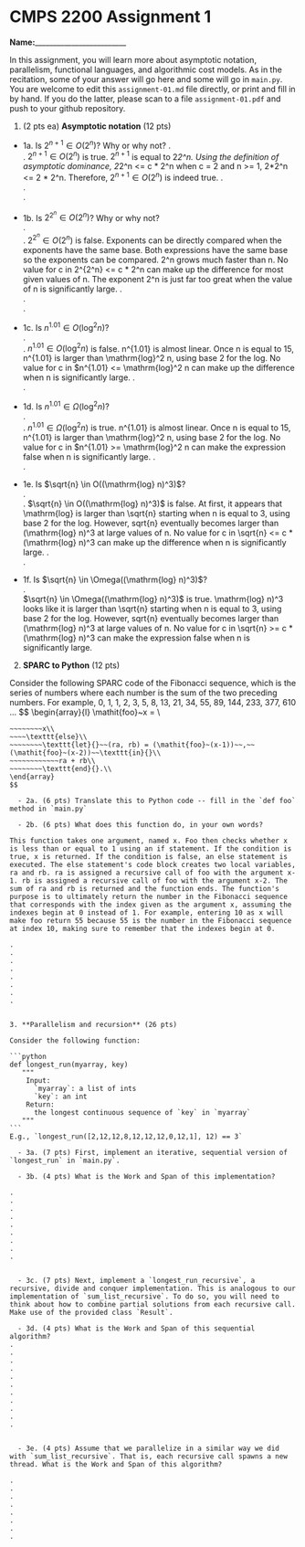 

# CMPS 2200 Assignment 1

**Name:**_________________________


In this assignment, you will learn more about asymptotic notation, parallelism, functional languages, and algorithmic cost models. As in the recitation, some of your answer will go here and some will go in `main.py`. You are welcome to edit this `assignment-01.md` file directly, or print and fill in by hand. If you do the latter, please scan to a file `assignment-01.pdf` and push to your github repository. 
  
  

1. (2 pts ea) **Asymptotic notation** (12 pts)

  - 1a. Is $2^{n+1} \in O(2^n)$? Why or why not? 
.  
.  $2^{n+1} \in O(2^n)$ is true. $2^{n+1}$ is equal to 2*2^n. Using the definition of asymptotic dominance, 2*2^n <= c * 2^n when c = 2 and n >= 1, 2*2^n <= 2 * 2^n. Therefore, $2^{n+1} \in O(2^n)$ is indeed true.
.  
.  
. 
  - 1b. Is $2^{2^n} \in O(2^n)$? Why or why not?     
.  
.  $2^{2^n} \in O(2^n)$ is false. Exponents can be directly compared when the exponents have the same base. Both expressions have the same base so the exponents can be compared. 2^n grows much faster than n. No value for c in 2^{2^n} <= c * 2^n can make up the difference for most given values of n. The exponent 2^n is just far too great when the value of n is significantly large.
.  
.  
.  
  - 1c. Is $n^{1.01} \in O(\mathrm{log}^2 n)$?    
.  
.  $n^{1.01} \in O(\mathrm{log}^2 n)$ is false. n^{1.01} is almost linear. Once n is equal to 15, n^{1.01} is larger than \mathrm{log}^2 n, using base 2 for the log. No value for c in $n^{1.01} <= \mathrm{log}^2 n can make up the difference when n is significantly large.
.  
.  

  - 1d. Is $n^{1.01} \in \Omega(\mathrm{log}^2 n)$?  
.  
.  $n^{1.01} \in \Omega(\mathrm{log}^2 n)$ is true. n^{1.01} is almost linear. Once n is equal to 15, n^{1.01} is larger than \mathrm{log}^2 n, using base 2 for the log. No value for c in $n^{1.01} >= \mathrm{log}^2 n can make the expression false when n is significantly large.
.  
.  
  - 1e. Is $\sqrt{n} \in O((\mathrm{log} n)^3)$?  
.  
.  $\sqrt{n} \in O((\mathrm{log} n)^3)$ is false. At first, it appears that \mathrm{log} is larger than \sqrt{n} starting when n is equal to 3, using base 2 for the log. However, sqrt{n} eventually becomes larger than (\mathrm{log} n)^3 at large values of n. No value for c in \sqrt{n} <= c * (\mathrm{log} n)^3 can make up the difference when n is significantly large.
.  
.  
  - 1f. Is $\sqrt{n} \in \Omega((\mathrm{log} n)^3)$?  
.  
    $\sqrt{n} \in \Omega((\mathrm{log} n)^3)$ is true. \mathrm{log} n)^3 looks like it is larger than \sqrt{n} starting when n is equal to 3, using base 2 for the log. However, sqrt{n} eventually becomes larger than (\mathrm{log} n)^3 at large values of n. No value for c in \sqrt{n} >= c * (\mathrm{log} n)^3 can make the expression false when n is significantly large.

2. **SPARC to Python** (12 pts)

Consider the following SPARC code of the Fibonacci sequence, which is the series of numbers where each number is the sum of the two preceding numbers. For example, 0, 1, 1, 2, 3, 5, 8, 13, 21, 34, 55, 89, 144, 233, 377, 610 ... 
$$
\begin{array}{l}
\mathit{foo}~x =   \\
~~~~\texttt{if}{}~~x \le 1~~\texttt{then}{}\\
~~~~~~~~x\\   
~~~~\texttt{else}\\
~~~~~~~~\texttt{let}{}~~(ra, rb) = (\mathit{foo}~(x-1))~~,~~(\mathit{foo}~(x-2))~~\texttt{in}{}\\  
~~~~~~~~~~~~ra + rb\\  
~~~~~~~~\texttt{end}{}.\\
\end{array}
$$ 

  - 2a. (6 pts) Translate this to Python code -- fill in the `def foo` method in `main.py`  

  - 2b. (6 pts) What does this function do, in your own words?  
  
This function takes one argument, named x. Foo then checks whether x is less than or equal to 1 using an if statement. If the condition is true, x is returned. If the condition is false, an else statement is executed. The else statement's code block creates two local variables, ra and rb. ra is assigned a recursive call of foo with the argument x-1. rb is assigned a recursive call of foo with the argument x-2. The sum of ra and rb is returned and the function ends. The function's purpose is to ultimately return the number in the Fibonacci sequence that corresponds with the index given as the argument x, assuming the indexes begin at 0 instead of 1. For example, entering 10 as x will make foo return 55 because 55 is the number in the Fibonacci sequence at index 10, making sure to remember that the indexes begin at 0.

.  
.  
.  
.  
.  
.  
.  
.  
  

3. **Parallelism and recursion** (26 pts)

Consider the following function:  

```python
def longest_run(myarray, key)
   """
    Input:
      `myarray`: a list of ints
      `key`: an int
    Return:
      the longest continuous sequence of `key` in `myarray`
   """
```
E.g., `longest_run([2,12,12,8,12,12,12,0,12,1], 12) == 3`  
 
  - 3a. (7 pts) First, implement an iterative, sequential version of `longest_run` in `main.py`.  

  - 3b. (4 pts) What is the Work and Span of this implementation?  

.  
.  
.  
.  
.  
.  
.  
.  
.  


  - 3c. (7 pts) Next, implement a `longest_run_recursive`, a recursive, divide and conquer implementation. This is analogous to our implementation of `sum_list_recursive`. To do so, you will need to think about how to combine partial solutions from each recursive call. Make use of the provided class `Result`.   

  - 3d. (4 pts) What is the Work and Span of this sequential algorithm?  
.  
.  
.  
.  
.  
.  
.  
.  
.  
.  
.  


  - 3e. (4 pts) Assume that we parallelize in a similar way we did with `sum_list_recursive`. That is, each recursive call spawns a new thread. What is the Work and Span of this algorithm?  

.  
.  
.  
.  
.  
.  
.  
.  

